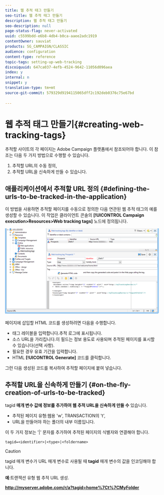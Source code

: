 ```yaml
---
title: 웹 추적 태그 만들기
seo-title: 웹 추적 태그 만들기
description: 웹 추적 태그 만들기
seo-description: null
page-status-flag: never-activated
uuid: c5599bdd-e6b8-4db4-b0ca-aaee2adc1919
contentOwner: sauviat
products: SG_CAMPAIGN/CLASSIC
audience: configuration
content-type: reference
topic-tags: setting-up-web-tracking
discoiquuid: 647ca037-4efb-4524-9642-11056d096aea
index: y
internal: n
snippet: y
translation-type: tm+mt
source-git-commit: 579329d9194115065dff2c192deb0376c75e67bd

---
```



# 웹 추적 태그 만들기{#creating-web-tracking-tags}

추적할 사이트의 각 페이지는 Adobe Campaign 플랫폼에서 참조되어야 합니다. 이 참조는 다음 두 가지 방법으로 수행할 수 있습니다.

1. 추적할 URL의 수동 정의,
1. 추적할 URL을 신속하게 만들 수 있습니다.

## 애플리케이션에서 추적할 URL 정의 {#defining-the-urls-to-be-tracked-in-the-application}

이 방법을 사용하면 추적할 페이지를 수동으로 정의한 다음 연관된 웹 추적 태그의 예를 생성할 수 있습니다. 이 작업은 클라이언트 콘솔의 **[!UICONTROL Campaign execution>Resources>Web tracking tags]** 노드에 정의됩니다.

![](assets/d_ncs_integration_webtracking_screen.png)

페이지에 삽입할 HTML 코드를 생성하려면 다음을 수행합니다.

* 태그 레이블을 입력합니다.추적 로그에 표시됩니다.
* 소스 URL을 가리킵니다.이 필드는 정보 용도로 사용되며 추적된 페이지를 표시할 수 있습니다(선택 사항).
* 필요한 경우 유효 기간을 입력합니다.
* HTML **[!UICONTROL Generate]** 코드를 클릭합니다.

그런 다음 생성된 코드를 복사하여 추적할 페이지에 붙여 넣습니다.

## 추적할 URL을 신속하게 만들기 {#on-the-fly-creation-of-urls-to-be-tracked}

tagid **매개 변수 값에 정보를 추가하여 웹 추적 URL을 신속하게 만들 수** 있습니다.

* 추적된 페이지 유형:웹용 &#39;w&#39;, TRANSACTION의 &#39;t&#39;,
* URL을 만들어야 하는 폴더의 내부 이름입니다.

이 두 가지 정보는 &#39;|&#39; 문자를 추가하여 추적된 페이지의 식별자와 연결해야 합니다.

```
tagid=<identifier>|<type>|<foldername>
```

>[!CAUTION]
>
>tagid 매개 변수가 URL 매개 변수로 사용될 때 **tagid** 매개 변수의 값을 인코딩해야 합니다.

**예**:트랜잭션 유형 웹 추적 URL 생성.

**http://myserver.adobe.com/r/a?tagid=home%7Ct%7CMyFolder**
